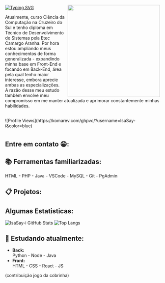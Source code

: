
<p>
  <img align="right" src="https://raw.githubusercontent.com/IsaSay-i/IsaSay-i/main/src/hollow-knight-spin.gif" width="300px" height="300px">
</p>


<a href="https://git.io/typing-svg"><img src="https://readme-typing-svg.demolab.com?font=Gemunu+Libre&weight=600&size=36&letterSpacing=1px&duration=3000&pause=1500&color=FFFFFF&background=FF5B0041&vCenter=true&width=520&height=60&lines=HELLO_POVO!%F0%9F%91%8B;Sou+a+Isabelle+Sayuri+Isa+%3AD" alt="Typing SVG" /></a>

<p align="left">
  Atualmente, curso Ciência da Computação na Cruzeiro do Sul e tenho diploma  
  em Técnico de Desenvolvimento de Sistemas pela Etec Camargo Aranha. 
  Por hora estou ampliando meus conhecimentos de forma generalizada - expandindo minha base em Front-End e focando em  
  Back-End, área pela qual tenho maior interesse, embora aprecie ambas as especializações. <br> 
  A razão desse meu estudo também envolve meu compromisso em me manter atualizada e aprimorar constantemente minhas habilidades.
</p> <br>
![Profile Views](https://komarev.com/ghpvc/?username=IsaSay-i&color=blue)


#

## Entre em contato 😁:

## 📚 Ferramentas familiarizadas: <br>
   HTML - PHP - Java - VSCode - MySQL - Git - PgAdmin

## 📋 Projetos:

## Algumas Estatisticas:
![IsaSay-i GitHub Stats](https://github-readme-stats.vercel.app/api?username=IsaSay-i&show_icons=true&theme=radical)
![Top Langs](https://github-readme-stats.vercel.app/api/top-langs/?username=IsaSay-i&layout=compact&theme=dracula)


## 🌱 Estudando atualmente:
- **Back:** <br>
  Python - Node - Java <br>
- **Front:** <br>
  HTML - CSS - React - JS

(contribuição jogo da cobrinha)
